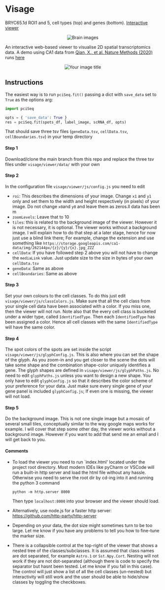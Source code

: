 # Visage

BRYC65.1d ROI1 and 5, cell types (top) and genes (bottom). [Interactive viewer](https://alexbecalick.github.io)

<p align="center">
    <img src="viewer/assets/BRYC65.1d_ROI1.png" alt="Brain images"/>
</p>


An interactive web-based viewer to visualise 2D spatial transcriptomics data. A demo using 
CA1 data from [Qian, X., et al. Nature Methods (2020)](https://www.nature.com/articles/s41592-019-0631-4) runs
 [here](https://acycliq.github.io/visage/)
<p align="center">
    <img src="viewer/assets/screencast_resized.gif" alt="Your image title"/>
</p>

## Instructions
The easiest way is to run `pciSeq.fit()` passing a dict with `save_data` set to `True` as the options arg:
```python
import pciSeq

opts = { 'save_data': True }
res = pciSeq.fit(spots_df, label_image, scRNA_df, opts)
```
That should save three tsv files (`geneData.tsv`, `cellData.tsv`, `cellBoundaries.tsv`) in your temp directory

#### Step 1
Download/clone the main branch from this repo and replace the three tsv files under `visage/viewer/data/` with your own

#### Step 2
In the configuration file `visage/viewer/js/config.js` you need to edit
* `roi`: This describes the dimensions of your image. Change `x1` and `y1` only and set them to the width and height 
respectively (in pixels) of your image. 
Do not change `x0`and `y0` and leave them as zeros.ll data has been m
* `zoomLevels`: Leave that to 10
* `tiles`: this is related to the background image of the viewer. However it is not necessary, it is optional. The viewer 
works without a background image. I will explain how to do that step at a later stage, hence for now just use a blind link there; 
For example, change the extension and use something like `https://storage.googleapis.com/ca1-data/img/262144px/{z}/{y}/{x}.jpg_ZZZ`
 * `cellData`: If you have followed step 2 above you will not have to change the `mediaLink` value. Just update size to the size in bytes of 
 your own `cellData.tsv`
 * `geneData`: Same as above
 * `cellBoundaries`: Same as above
 
#### Step 3
Set your own colours to the cell classes. To do this just edit `visage/viewer/js/classColors.js`. Make sure that 
all the cell class from your single cell data have been associated with a color. If you miss one, then the 
viewer will not run. 
Note also that the every cell class is bucketed under a wider type, called `IdentifiedType`. Then each `IdentifiedType` has been 
assigned a color. Hence all cell classes with the same `IdentifiedType` will have the same color.

#### Step 4
The spot colors of the spots are set inside the script `visage/viewer/js/glyphConfig.js`. This is also where you can set the shape of the glyph.
As you zoom-in and you get closer to the scene the dots will take some shape and the combination shape-color uniquely identifies a gene. 
The glyph shapes are defined in `visage/viewer/js/glyphPaths.js`. No need to edit `glyphPaths.js` unless you want to design a new shape. 
You only have to edit `glyphConfig.js` so that it describes the color scheme of your preference for your data. Just make sure every single 
gene of your gene panel is included `glyphConfig.js`; If even one is missing, the viewer will not load.

#### Step 5
Do the background image. This is not one single image but a mosaic of several small tiles, conceptually similar to the way google maps works for example. 
I will cover that step some other day, the viewer works without a background image. However if you want to add that send me an email and I will get back to you.

#### Comments
* To load the viewer you need to run `index.html' located under the project root directory. Most modern IDEs like pyCharm or VSCode will run
a built-in http server and load the html file without any hassle. Otherwise you need to serve the root dir by cd-ing into it and running the python 3 command

   `python -m http.server 8000`
   
   Then type `localhost:8000` into your browser and the viewer should load.

* Alternatively, use node.js for a faster http server: https://github.com/http-party/http-server

* Depending on your data, the dot size might sometimes turn to be too large. Let me know if you have any problems to tell you how to fine-tune the marker size.

* There is a collapsible control at the top-right of the viewer that shows a nested tree of the classes/subclasses. It is assumed that class names 
are dot separated, for example `Astro.1` or `Sst.Npy.Cort`. Nesting will not work if they are not dot-separated (although there is code to specify the separator but hasnt been tested. 
Let me know if you fall in this case). The control will just show a list of all the cell classes (un-nested)
but interactivity will still work and the user should be able to hide/show classes by toggling the checkboxes.
